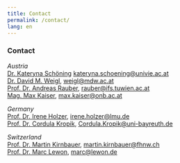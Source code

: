 ```yaml
---
title: Contact
permalink: /contact/
lang: en
---
```


### Contact
_Austria_  
[Dr. Kateryna Schöning](https://musikwissenschaft.univie.ac.at/ueber-uns/team/schoening/) kateryna.schoening@univie.ac.at    
[Dr. David M. Weigl](https://iwk.mdw.ac.at/david-weigl), weigl@mdw.ac.at   
[Prof. Dr. Andreas Rauber](https://informatics.tuwien.ac.at/people/andreas-rauber), rauber@ifs.tuwien.ac.at      
[Mag. Max Kaiser](http://www.maxkaiser.at/), max.kaiser@onb.ac.at   

_Germany_  
[Prof. Dr. Irene Holzer](https://www.musikwissenschaft.uni-muenchen.de/personen/professoren/holzer/index.html), irene.holzer@lmu.de      
[Prof. Dr. Cordula Kropik](https://www.mediaevistik.uni-bayreuth.de/de/team/Kropik-Cordula/index.php), Cordula.Kropik@uni-bayreuth.de   

_Switzerland_  
[Prof. Dr. Martin Kirnbauer](https://www.fhnw.ch/de/personen/martin-kirnbauer), martin.kirnbauer@fhnw.ch  
[Prof. Dr. Marc Lewon](https://www.fhnw.ch/de/personen/marc-lewon), marc@lewon.de 
